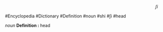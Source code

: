 
<div align="right"><i>ʃi</i></div>

#Encyclopedia #Dictionary #Definition #noun #shi #ʃi #head

*noun*
**Definition :** head